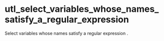 # utl_select_variables_whose_names_satisfy_a_regular_expression
Select variables whose names satisfy a regular expression .
